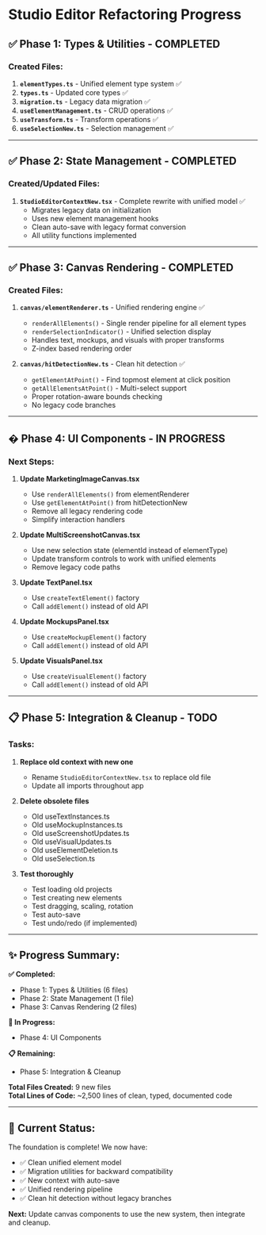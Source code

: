 # Studio Editor Refactoring Progress

## ✅ Phase 1: Types & Utilities - COMPLETED

### Created Files:

1. **`elementTypes.ts`** - Unified element type system ✅
2. **`types.ts`** - Updated core types ✅
3. **`migration.ts`** - Legacy data migration ✅
4. **`useElementManagement.ts`** - CRUD operations ✅
5. **`useTransform.ts`** - Transform operations ✅
6. **`useSelectionNew.ts`** - Selection management ✅

---

## ✅ Phase 2: State Management - COMPLETED

### Created/Updated Files:

1. **`StudioEditorContextNew.tsx`** - Complete rewrite with unified model ✅
   - Migrates legacy data on initialization
   - Uses new element management hooks
   - Clean auto-save with legacy format conversion
   - All utility functions implemented
   
---

## ✅ Phase 3: Canvas Rendering - COMPLETED

### Created Files:

1. **`canvas/elementRenderer.ts`** - Unified rendering engine ✅
   - `renderAllElements()` - Single render pipeline for all element types
   - `renderSelectionIndicator()` - Unified selection display
   - Handles text, mockups, and visuals with proper transforms
   - Z-index based rendering order

2. **`canvas/hitDetectionNew.ts`** - Clean hit detection ✅
   - `getElementAtPoint()` - Find topmost element at click position
   - `getAllElementsAtPoint()` - Multi-select support
   - Proper rotation-aware bounds checking
   - No legacy code branches

---

## � Phase 4: UI Components - IN PROGRESS

### Next Steps:

1. **Update MarketingImageCanvas.tsx**
   - Use `renderAllElements()` from elementRenderer
   - Use `getElementAtPoint()` from hitDetectionNew
   - Remove all legacy rendering code
   - Simplify interaction handlers

2. **Update MultiScreenshotCanvas.tsx**
   - Use new selection state (elementId instead of elementType)
   - Update transform controls to work with unified elements
   - Remove legacy code paths

3. **Update TextPanel.tsx**
   - Use `createTextElement()` factory
   - Call `addElement()` instead of old API

4. **Update MockupsPanel.tsx**
   - Use `createMockupElement()` factory
   - Call `addElement()` instead of old API

5. **Update VisualsPanel.tsx**
   - Use `createVisualElement()` factory
   - Call `addElement()` instead of old API

---

## 📋 Phase 5: Integration & Cleanup - TODO

### Tasks:

1. **Replace old context with new one**
   - Rename `StudioEditorContextNew.tsx` to replace old file
   - Update all imports throughout app

2. **Delete obsolete files**
   - Old useTextInstances.ts
   - Old useMockupInstances.ts
   - Old useScreenshotUpdates.ts
   - Old useVisualUpdates.ts
   - Old useElementDeletion.ts
   - Old useSelection.ts

3. **Test thoroughly**
   - Test loading old projects
   - Test creating new elements
   - Test dragging, scaling, rotation
   - Test auto-save
   - Test undo/redo (if implemented)

---

## ✨ Progress Summary:

**✅ Completed:**
- Phase 1: Types & Utilities (6 files)
- Phase 2: State Management (1 file)
- Phase 3: Canvas Rendering (2 files)

**🔄 In Progress:**  
- Phase 4: UI Components

**📋 Remaining:**  
- Phase 5: Integration & Cleanup

**Total Files Created:** 9 new files  
**Total Lines of Code:** ~2,500 lines of clean, typed, documented code

---

## 🎯 Current Status:

The foundation is complete! We now have:
- ✅ Clean unified element model
- ✅ Migration utilities for backward compatibility  
- ✅ New context with auto-save
- ✅ Unified rendering pipeline
- ✅ Clean hit detection without legacy branches

**Next:** Update canvas components to use the new system, then integrate and cleanup.

